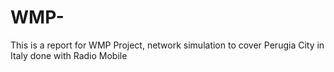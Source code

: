 # WMP-
This is a report for WMP Project, network simulation to cover Perugia City in Italy done with Radio Mobile
